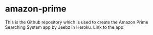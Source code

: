 # amazon-prime
This is the Github repository which is used to create the Amazon Prime Searching System app by Jeebz in Heroku.
Link to the app: 
